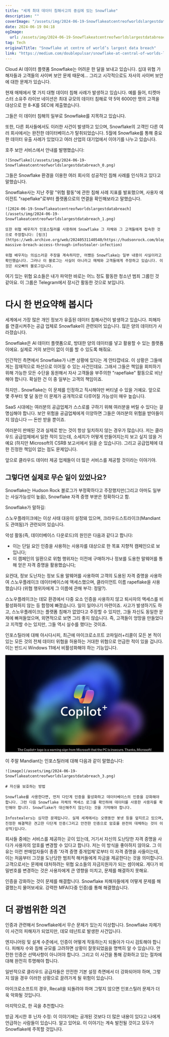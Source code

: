 ```yaml
---
title: "세계 최대 데이터 침해사고의 중심에 있는 Snowflake"
description: ""
coverImage: "/assets/img/2024-06-19-Snowflakeatcentreofworldslargestdatabreach_0.png"
date: 2024-06-19 04:18
ogImage: 
  url: /assets/img/2024-06-19-Snowflakeatcentreofworldslargestdatabreach_0.png
tag: Tech
originalTitle: "Snowflake at centre of world’s largest data breach"
link: "https://medium.com/doublepulsar/snowflake-at-central-of-worlds-largest-data-breach-939fc400912e"
---
```



Cloud AI 데이터 플랫폼 Snowflake는 어려운 한 달을 보내고 있습니다. 십대 위협 가해자들과 고객들의 사이버 보안 문제 때문에... 그리고 시각적으로도 자사의 사이버 보안에 대한 문제가 있습니다.

현재 매체에서 몇 가지 대형 데이터 침해 사례가 발생하고 있습니다. 예를 들어, 티켓마스터 소유주 라이브 네이션은 최대 규모의 데이터 침해로 약 5억 6000만 명의 고객을 대상으로 한 8-K를 SEC에 제출했습니다.

그들은 이 데이터 침해의 일부로 Snowflake를 지목하고 있습니다.

또한, 다른 회사들에서도 이러한 사건이 발생하고 있으며, Snowflake의 고객인 다른 여러 회사에서는 완전한 데이터베이스가 탈취되었습니다. 5월에 Snowflake를 통해 중요한 데이터 유출 사례가 있었다고 여러 산업의 대기업에서 이야기를 나누고 있습니다.

<div class="content-ad"></div>

호주 보안 서비스에서 안내를 발행했습니다:

```
![Snowflake](/assets/img/2024-06-19-Snowflakeatcentreofworldslargestdatabreach_0.png)
```

그들은 Snowflake 환경을 이용한 여러 회사의 성공적인 침해 사례를 인식하고 있다고 말했습니다.

Snowflake사는 지난 주말 "위협 활동"에 관한 침해 사례 지표를 발표했으며, 사용자 에이전트 "rapeflake"로부터 플랫폼으로의 연결을 확인해보라고 말했습니다.

<div class="content-ad"></div>

```
![2024-06-19-Snowflakeatcentreofworldslargestdatabreach](/assets/img/2024-06-19-Snowflakeatcentreofworldslargestdatabreach_1.png)

또한 위협 배우자가 인포스틸러를 사용하여 Snowflake 그 자체와 그 고객들에게 접속한 것으로 주장합니다: [링크](https://web.archive.org/web/20240531140540/https://hudsonrock.com/blog/snowflake-massive-breach-access-through-infostealer-infection)

위협 배우자는 의심스러운 주장을 계속하지만, 어쨌든 Snowflake는 일부 내용이 사실이라고 확인했습니다. 그러나 이 블로그는 사실이 아니라고 매체와 고객들에게 주장하고 있습니다. 이것은 쇠오빠의 블로그입니다.
```

<div class="content-ad"></div>

여기 있는 위협 요소들은 내가 파악한 바로는 어느 정도 활동한 청소년 범죄 그룹인 것 같아요. 이 그룹은 Telegram에서 장시간 활동한 것으로 보입니다.

# 다시 한 번요약해 봅시다

세계에서 가장 많은 개인 정보가 유출된 데이터 침해사건이 발생하고 있습니다. 피해자를 연결시켜주는 공급 업체로 Snowflake이 관련되어 있습니다. 많은 양의 데이터가 사라졌습니다.

Snowflake은 AI 데이터 플랫폼으로, 방대한 양의 데이터를 넣고 활용할 수 있는 플랫폼이에요. 실제로 거의 보안이 없이 이를 할 수 있도록 해줘요.

<div class="content-ad"></div>

인간적인 측면에서 Snowflake가 나쁜 상황에 있다는 게 안타깝네요. 이 상황은 그들에게는 잠재적으로 파산으로 이어질 수 있는 사건인데요. 그래서 그들은 책임을 회피하기 위해 가능한 모든 수단을 동원해서 자사 고객들을 부주의한 "rapeflake" 활동으로 비난해야 합니다. 확실한 건 이 중 일부는 고객의 책임이죠.

하지만.. Snowflake는 이 문제를 인정하고 직시해야만 버티낼 수 있을 거예요. 앞으로 몇 주부터 몇 달 동안 이 문제가 공개적으로 다루어질 가능성이 매우 높습니다.

SaaS 시대에는 여러분의 공급업체가 스스로를 구하기 위해 여러분을 버릴 수 있다는 걸 명심해야 합니다. 보안 위험을 공급업체에게 이양하면 그들은 여러분의 위험을 받아들이지 않습니다 — 돈만 받을 뿐이죠.

여러분이 판매된 것과 실제로 받는 것이 항상 일치하지 않는 경우가 많습니다. 저는 클라우드 공급업체에서 일한 적이 있는데, 소세지가 어떻게 만들어지는지 보고 싶지 않을 거예요 (하지만 Microsoft의 CSRB 보고서에서 읽을 순 있습니다). 그리고 공급업체에 대한 진정한 책임이 없는 점도 문제입니다.

<div class="content-ad"></div>

앞으로 클라우드 데이터 제공 업체들이 더 많은 서비스를 제공할 것이라는 이야기야.

## 그렇다면 실제로 무슨 일이 있었나요?

Snowflake는 Hudson Rock 블로그가 부정확하다고 주장했지만(그리고 아마도 일부는 사실가능성이 높음), Snowflake 자격 증명 부분은 정확하다고 함.

Snowflake가 말하길:

<div class="content-ad"></div>

스노우플레이크에는 이상 사태 대응이 설정돼 있으며, 크라우드스트라이크(Mandiant도 관여됨)가 관련되어 있습니다.

악성 활동(즉, 데이터베이스 다운로드)의 원인은 다음과 같다고 합니다:

- 이는 단일 요인 인증을 사용하는 사용자를 대상으로 한 목표 지향적 캠페인으로 보입니다;
- 이 캠페인의 일환으로 위협 행위자는 이전에 구매하거나 정보를 도용한 말웨어를 통해 얻은 자격 증명을 활용했습니다;

요컨대, 정보 도난자는 정보 도용 말웨어를 사용하여 고객의 도용된 자격 증명을 사용하여 스노우플레이크 데이터베이스에 액세스했으며, 클라이언트 이름 rapeflake을 사용했습니다 (위협 행위자에게 그 이름에 관해 부각: 정말?).

<div class="content-ad"></div>

스노우플레이크는 데모 환경에서 다중 요소 인증을 사용하지 않고 퇴사자의 액세스를 비활성화하지 않는 등 함정에 빠졌습니다. 일이 일어나기 마련이죠. 사고가 발생하기도 하고, 스노우플레이크는 플랫폼 침해가 없었다고 주장할 수 있지만, 그들 자신도 동일한 문제에 빠져들었으며, 외면적으로 보면 그리 좋지 않습니다. 즉, 고객들이 엉망을 만들었다고 지적할 수는 있지만, 그들 역시 실수를 했다는 것이죠.

인포스틸러에 대해 아시다시피, 최근에 마이크로소프트 코파일러+리콜이 모든 본 적이 있는 모든 것의 전체 데이터 위협을 허용하는 거대한 위협으로 언급한 적이 있을 겁니다. 이는 반드시 Windows 11에서 비활성화해야 하는 기능입니다.

![이미지](/assets/img/2024-06-19-Snowflakeatcentreofworldslargestdatabreach_2.png)

이 주말 Mandiant는 인포스틸러에 대해 다음과 같이 말했습니다:

<div class="content-ad"></div>

```
![image](/assets/img/2024-06-19-Snowflakeatcentreofworldslargestdatabreach_3.png)

# 자신을 보호하는 방법

Snowflake를 사용한다면, 먼저 다단계 인증을 활성화하고 데이터베이스의 인증을 강화해야 합니다. 그런 다음 Snowflake 자체의 액세스 로그를 확인하여 데이터를 사용한 사용자를 확인해야 합니다. Snowflake가 대신해주지 않는다는 것을 기억해야 합니다.

Infostealers는 심각한 문제입니다. 실제 세계에서는 오랫동안 봇넷 등을 앞지르고 있으며, 진정한 해결책은 견고한 다단계 인증(그리고 안전한 인증으로 암호를 완전히 대체하는 것이 이상적)입니다.
```

<div class="content-ad"></div>

회사들 중에는 서비스를 제공하는 곳이 있는데, 거기서 자신의 도난당한 자격 증명을 사다가 사용자의 암호를 변경할 수 있다고 합니다. 저는 이 방식을 좋아하지 않아요. 그 이유는 이런 판매업자들이 종종 '자격 증명 중개업체'로부터 이 자격 증명을 사들이는데, 이는 처음부터 그것을 도난당한 범죄적 해커들에게 자금을 제공한다는 것을 의미합니다. 고객으로서는 문제에 대처하려는 위협 요소들의 자금지원자가 되는 셈이에요. 게다가 비밀번호를 변경하는 것은 사용자에게 큰 영향을 미치고, 문제를 해결하지 못해요.

인증을 강화하는 것이 문제를 해결합니다. Snowflake 피해자들에게 어떻게 문제를 해결했는지 물어보세요. 강력한 MFA(다중 인증)를 통해 해결했습니다.

# 더 광범위한 의견

인증과 관련해서 Snowflake에서 무슨 문제가 있는지 이상합니다. Snowflake 자체가 이 사건의 피해자가 되었지만, 데모 테넌트로 발생한 사건입니다.

<div class="content-ad"></div>

엔지니어링 및 설계 수준에서, 인증이 어떻게 작동하는지 되돌아가 다시 검토해야 합니다. 피해자 수와 침해 규모를 고려하면 상황이 잘못되었음을 명백히 알 수 있습니다. 안전한 인증은 선택사항이 아니어야 합니다. 그리고 이 사건을 통해 강화하고 있는 절차에 대해 완전히 투명해야 합니다.

일반적으로 클라우드 공급자들은 안전한 기본 설정 측면에서 더 강화되어야 하며, 그렇지 않을 경우 이러한 상황으로 끌려가게 될 위험이 있습니다.

마이크로소프트의 경우, Recall을 되돌려야 하며 그렇지 않으면 인포스틸러 문제가 더욱 악화될 것입니다.

마지막으로, 한 곡을 추천합니다:

<div class="content-ad"></div>

방금 게시한 후 닌자 수정: 이 이야기에는 공개된 것보다 더 많은 내용이 있다고 나에게 언급하는 사람들이 있습니다. 알고 있어요. 이 이야기는 계속 발전될 것이고 모두가 Snowflake에 주목할 것입니다.